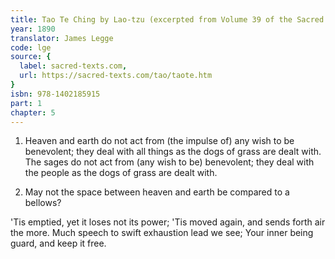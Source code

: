 ```yaml
---
title: Tao Te Ching by Lao-tzu (excerpted from Volume 39 of the Sacred Books of the East.)
year: 1890
translator: James Legge
code: lge
source: {
  label: sacred-texts.com,
  url: https://sacred-texts.com/tao/taote.htm
}
isbn: 978-1402185915
part: 1
chapter: 5
---
```

1. Heaven and earth do not act from (the impulse of) any wish to be
benevolent; they deal with all things as the dogs of grass are dealt
with. The sages do not act from (any wish to be) benevolent; they
deal with the people as the dogs of grass are dealt with.

2. May not the space between heaven and earth be compared to a bellows?

'Tis emptied, yet it loses not its power; 
'Tis moved again, and sends forth air the more. 
Much speech to swift exhaustion lead we see; 
Your inner being guard, and keep it free.
